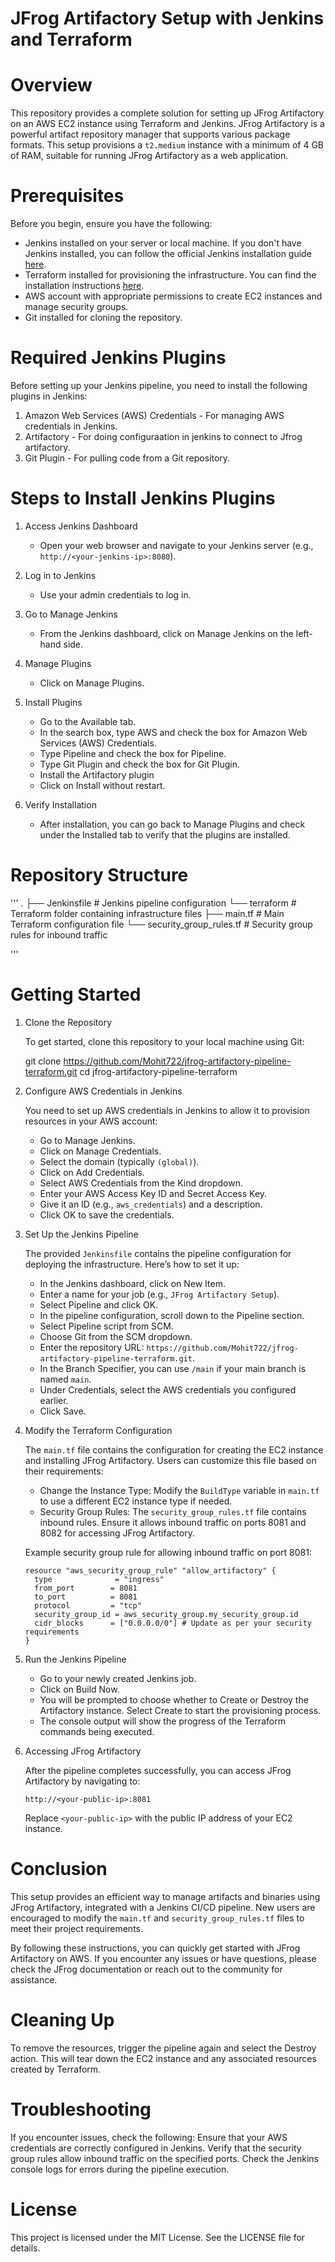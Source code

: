 # JFrog Artifactory Setup with Jenkins and Terraform

# Overview

This repository provides a complete solution for setting up JFrog Artifactory on an AWS EC2 instance using Terraform and Jenkins. JFrog Artifactory is a powerful artifact repository manager that supports various package formats. This setup provisions a `t2.medium` instance with a minimum of 4 GB of RAM, suitable for running JFrog Artifactory as a web application.


# Prerequisites

Before you begin, ensure you have the following:

- Jenkins installed on your server or local machine. If you don't have Jenkins installed, you can follow the official Jenkins installation guide [here](https://www.jenkins.io/doc/book/installing/).
- Terraform installed for provisioning the infrastructure. You can find the installation instructions [here](https://learn.hashicorp.com/tutorials/terraform/install-cli).
- AWS account with appropriate permissions to create EC2 instances and manage security groups.
- Git installed for cloning the repository.

# Required Jenkins Plugins

Before setting up your Jenkins pipeline, you need to install the following plugins in Jenkins:

1. Amazon Web Services (AWS) Credentials - For managing AWS credentials in Jenkins.
2. Artifactory - For doing configuraation in jenkins to connect to Jfrog artifactory.
3. Git Plugin - For pulling code from a Git repository.

# Steps to Install Jenkins Plugins

1. Access Jenkins Dashboard
   - Open your web browser and navigate to your Jenkins server (e.g., `http://<your-jenkins-ip>:8080`).

2. Log in to Jenkins
   - Use your admin credentials to log in.

3. Go to Manage Jenkins
   - From the Jenkins dashboard, click on Manage Jenkins on the left-hand side.

4. Manage Plugins
   - Click on Manage Plugins.

5. Install Plugins
   - Go to the Available tab.
   - In the search box, type AWS and check the box for Amazon Web Services (AWS) Credentials.
   - Type Pipeline and check the box for Pipeline.
   - Type Git Plugin and check the box for Git Plugin.
   - Install the Artifactory plugin
   - Click on Install without restart.

6. Verify Installation
   - After installation, you can go back to Manage Plugins and check under the Installed tab to verify that the plugins are installed.


# Repository Structure

'''
.
├── Jenkinsfile        # Jenkins pipeline configuration
└── terraform          # Terraform folder containing infrastructure files
    ├── main.tf       # Main Terraform configuration file
    └── security_group_rules.tf # Security group rules for inbound traffic

'''

# Getting Started

1. Clone the Repository

   To get started, clone this repository to your local machine using Git:

  
   git clone https://github.com/Mohit722/jfrog-artifactory-pipeline-terraform.git
   cd jfrog-artifactory-pipeline-terraform
 

2. Configure AWS Credentials in Jenkins

   You need to set up AWS credentials in Jenkins to allow it to provision resources in your AWS account:

   - Go to Manage Jenkins.
   - Click on Manage Credentials.
   - Select the domain (typically `(global)`).
   - Click on Add Credentials.
   - Select AWS Credentials from the Kind dropdown.
   - Enter your AWS Access Key ID and Secret Access Key.
   - Give it an ID (e.g., `aws_credentials`) and a description.
   - Click OK to save the credentials.

3. Set Up the Jenkins Pipeline

   The provided `Jenkinsfile` contains the pipeline configuration for deploying the infrastructure. Here’s how to set it up:

   - In the Jenkins dashboard, click on New Item.
   - Enter a name for your job (e.g., `JFrog Artifactory Setup`).
   - Select Pipeline and click OK.
   - In the pipeline configuration, scroll down to the Pipeline section.
   - Select Pipeline script from SCM.
   - Choose Git from the SCM dropdown.
   - Enter the repository URL: `https://github.com/Mohit722/jfrog-artifactory-pipeline-terraform.git`.
   - In the Branch Specifier, you can use `/main` if your main branch is named `main`.
   - Under Credentials, select the AWS credentials you configured earlier.
   - Click Save.

4. Modify the Terraform Configuration

   The `main.tf` file contains the configuration for creating the EC2 instance and installing JFrog Artifactory. Users can customize this file based on their requirements:

   - Change the Instance Type: Modify the `BuildType` variable in `main.tf` to use a different EC2 instance type if needed.
   - Security Group Rules: The `security_group_rules.tf` file contains inbound rules. Ensure it allows inbound traffic on ports 8081 and 8082 for accessing JFrog Artifactory.

   Example security group rule for allowing inbound traffic on port 8081:

   ```hcl
   resource "aws_security_group_rule" "allow_artifactory" {
     type              = "ingress"
     from_port        = 8081
     to_port          = 8081
     protocol         = "tcp"
     security_group_id = aws_security_group.my_security_group.id
     cidr_blocks      = ["0.0.0.0/0"] # Update as per your security requirements
   }
   ```

5. Run the Jenkins Pipeline

   - Go to your newly created Jenkins job.
   - Click on Build Now.
   - You will be prompted to choose whether to Create or Destroy the Artifactory instance. Select Create to start the provisioning process.
   - The console output will show the progress of the Terraform commands being executed.

6. Accessing JFrog Artifactory

   After the pipeline completes successfully, you can access JFrog Artifactory by navigating to:

   ```
   http://<your-public-ip>:8081
   ```

   Replace `<your-public-ip>` with the public IP address of your EC2 instance.


# Conclusion

This setup provides an efficient way to manage artifacts and binaries using JFrog Artifactory, integrated with a Jenkins CI/CD pipeline. New users are encouraged to modify the `main.tf` and `security_group_rules.tf` files to meet their project requirements.

By following these instructions, you can quickly get started with JFrog Artifactory on AWS. If you encounter any issues or have questions, please check the JFrog documentation or reach out to the community for assistance.

# Cleaning Up

To remove the resources, trigger the pipeline again and select the Destroy action. This will tear down the EC2 instance and any associated resources created by Terraform.


# Troubleshooting

If you encounter issues, check the following:
Ensure that your AWS credentials are correctly configured in Jenkins.
Verify that the security group rules allow inbound traffic on the specified ports.
Check the Jenkins console logs for errors during the pipeline execution.


# License
This project is licensed under the MIT License. See the LICENSE file for details.

